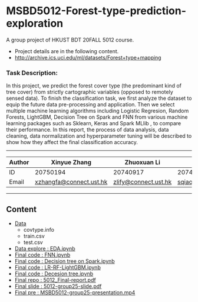 # MSBD5012-Forest-type-prediction-exploration
A group project of HKUST BDT 20FALL 5012 course.
* Project details are in the following content.
* http://archive.ics.uci.edu/ml/datasets/Forest+type+mapping
### Task Description:
In this project, we predict the forest cover type (the predominant kind of tree cover) from strictly cartographic variables (opposed to remotely sensed data). To finish the classification task, we first analyze the dataset to equip the future data pre-processing and application. Then we select multiple machine learning algorithms including Logistic Regresion, Random Forests, LightGBM, Decision Tree on Spark and FNN from various machine learning packages such as Sklearn, Keras and Spark MLlib , to compare their performance. In this report, the process of data analysis, data cleaning, data normalization and hyperparameter tuning will be described to show how they affect the final classification accuracy.

****
	
|Author|Xinyue Zhang|Zhuoxuan Li|Shuyu Qiao|
|---|---|---|---
|ID|20750194|20740917|20747563|
|Email|xzhangfa@connect.ust.hk|zlify@connect.ust.hk|sqiaoac@connect.ust.hk|

****
## Content
* [Data](#Data)
    * covtype.info 
    * train.csv
    * test.csv
* [Data explore : EDA.ipynb](#dd)
* [Final code : FNN.ipynb](#dd)
* [Final code : Decision tree on Spark.ipynb](#dd)
* [Final code : LR-RF-LightGBM.ipynb](#文本)
* [Final code : Decesion tree.ipynb](#文本)
* [Final repo : 5012_Final-report.pdf](#文本)
* [Final slide : 5012-group25-slide.pdf](#文本)
* [Final pre : MSBD5012-group25-presentation.mp4](#文本)
